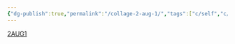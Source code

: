 ```yaml
---
{"dg-publish":true,"permalink":"/collage-2-aug-1/","tags":["c/self","c/series","c/jonny","c/cat","c/adoption","c/purple","c/abstract"],"created":"2024-01-03T17:36:18.018-05:00","updated":"2024-01-03T17:37:06.731-05:00"}
---
```



[2AUG1](https://www.instagram.com/p/CTCnJr5L1Li/)
